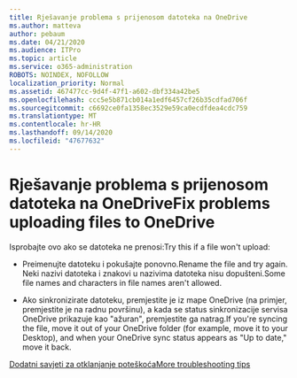 ```yaml
---
title: Rješavanje problema s prijenosom datoteka na OneDrive
ms.author: matteva
author: pebaum
ms.date: 04/21/2020
ms.audience: ITPro
ms.topic: article
ms.service: o365-administration
ROBOTS: NOINDEX, NOFOLLOW
localization_priority: Normal
ms.assetid: 467477cc-9d4f-47f1-a602-dbf334a42be5
ms.openlocfilehash: ccc5e5b871cb014a1edf6457cf26b35cdfad706f
ms.sourcegitcommit: c6692ce0fa1358ec3529e59ca0ecdfdea4cdc759
ms.translationtype: MT
ms.contentlocale: hr-HR
ms.lasthandoff: 09/14/2020
ms.locfileid: "47677632"
---
```

# <a name="fix-problems-uploading-files-to-onedrive"></a><span data-ttu-id="d5ac6-102">Rješavanje problema s prijenosom datoteka na OneDrive</span><span class="sxs-lookup"><span data-stu-id="d5ac6-102">Fix problems uploading files to OneDrive</span></span>

<span data-ttu-id="d5ac6-103">Isprobajte ovo ako se datoteka ne prenosi:</span><span class="sxs-lookup"><span data-stu-id="d5ac6-103">Try this if a file won't upload:</span></span>
  
- <span data-ttu-id="d5ac6-104">Preimenujte datoteku i pokušajte ponovno.</span><span class="sxs-lookup"><span data-stu-id="d5ac6-104">Rename the file and try again.</span></span> <span data-ttu-id="d5ac6-105">Neki nazivi datoteka i znakovi u nazivima datoteka nisu dopušteni.</span><span class="sxs-lookup"><span data-stu-id="d5ac6-105">Some file names and characters in file names aren't allowed.</span></span> 
    
- <span data-ttu-id="d5ac6-106">Ako sinkronizirate datoteku, premjestite je iz mape OneDrive (na primjer, premjestite je na radnu površinu), a kada se status sinkronizacije servisa OneDrive prikazuje kao "ažuran", premjestite ga natrag.</span><span class="sxs-lookup"><span data-stu-id="d5ac6-106">If you're syncing the file, move it out of your OneDrive folder (for example, move it to your Desktop), and when your OneDrive sync status appears as "Up to date," move it back.</span></span> 
    
[<span data-ttu-id="d5ac6-107">Dodatni savjeti za otklanjanje poteškoća</span><span class="sxs-lookup"><span data-stu-id="d5ac6-107">More troubleshooting tips</span></span>](https://go.microsoft.com/fwlink/?linkid=873155)
  

